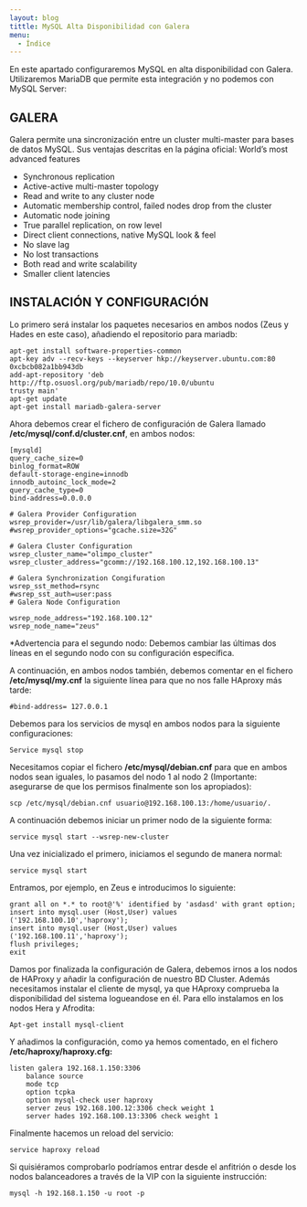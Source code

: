 ```yaml
---
layout: blog
tittle: MySQL Alta Disponibilidad con Galera
menu:
  - Índice
---
```


En este apartado configuraremos MySQL en alta disponibilidad con Galera. Utilizaremos
MariaDB que permite esta integración y no podemos con MySQL Server:


## GALERA

Galera permite una sincronización entre un cluster multi-master para bases de datos MySQL.
Sus ventajas descritas en la página oficial:
World’s most advanced features

+ Synchronous replication
+ Active-active multi-master topology
+ Read and write to any cluster node
+ Automatic membership control, failed nodes drop from the cluster
+ Automatic node joining
+ True parallel replication, on row level
+ Direct client connections, native MySQL look & feel
+ No slave lag
+ No lost transactions
+ Both read and write scalability
+ Smaller client latencies


## INSTALACIÓN Y CONFIGURACIÓN

Lo primero será instalar los paquetes necesarios en ambos nodos (Zeus y Hades en este caso),
añadiendo el repositorio para mariadb:


~~~
apt-get install software-properties-common
apt-key adv --recv-keys --keyserver hkp://keyserver.ubuntu.com:80
0xcbcb082a1bb943db
add-apt-repository 'deb http://ftp.osuosl.org/pub/mariadb/repo/10.0/ubuntu
trusty main'
apt-get update
apt-get install mariadb-galera-server
~~~

Ahora debemos crear el fichero de configuración de Galera llamado
**/etc/mysql/conf.d/cluster.cnf**, en ambos nodos:


~~~
[mysqld]
query_cache_size=0
binlog_format=ROW
default-storage-engine=innodb
innodb_autoinc_lock_mode=2
query_cache_type=0
bind-address=0.0.0.0

# Galera Provider Configuration
wsrep_provider=/usr/lib/galera/libgalera_smm.so
#wsrep_provider_options="gcache.size=32G"

# Galera Cluster Configuration
wsrep_cluster_name="olimpo_cluster"
wsrep_cluster_address="gcomm://192.168.100.12,192.168.100.13"

# Galera Synchronization Congifuration
wsrep_sst_method=rsync
#wsrep_sst_auth=user:pass
# Galera Node Configuration

wsrep_node_address="192.168.100.12"
wsrep_node_name="zeus"
~~~


*Advertencia para el segundo nodo: Debemos cambiar las últimas dos líneas en el segundo
nodo con su configuración específica.

A continuación, en ambos nodos también, debemos comentar en el fichero **/etc/mysql/my.cnf**
la siguiente línea para que no nos falle HAproxy más tarde:


~~~
#bind-address= 127.0.0.1
~~~

Debemos para los servicios de mysql en ambos nodos para la siguiente configuraciones:

~~~
Service mysql stop
~~~


Necesitamos copiar el fichero **/etc/mysql/debian.cnf** para que en ambos nodos sean iguales,
lo pasamos del nodo 1 al nodo 2 (Importante: asegurarse de que los permisos finalmente son
los apropiados):

~~~
scp /etc/mysql/debian.cnf usuario@192.168.100.13:/home/usuario/.
~~~

A continuación debemos iniciar un primer nodo de la siguiente forma:

~~~
service mysql start --wsrep-new-cluster
~~~

Una vez inicializado el primero, iniciamos el segundo de manera normal:

~~~
service mysql start
~~~


Entramos, por ejemplo, en Zeus e introducimos lo siguiente:


~~~
grant all on *.* to root@'%' identified by 'asdasd' with grant option;
insert into mysql.user (Host,User) values ('192.168.100.10','haproxy');
insert into mysql.user (Host,User) values ('192.168.100.11','haproxy');
flush privileges;
exit
~~~

Damos por finalizada la configuración de Galera, debemos irnos a los nodos de HAProxy y
añadir la configuración de nuestro BD Cluster. Además necesitamos instalar el cliente de
mysql, ya que HAproxy comprueba la disponibilidad del sistema logueandose en él. Para ello
instalamos en los nodos Hera y Afrodita:

~~~
Apt-get install mysql-client
~~~


Y añadimos la configuración, como ya hemos comentado, en el fichero
**/etc/haproxy/haproxy.cfg:**

~~~
listen galera 192.168.1.150:3306
	balance source
	mode tcp
	option tcpka
	option mysql-check user haproxy
	server zeus 192.168.100.12:3306 check weight 1
	server hades 192.168.100.13:3306 check weight 1
~~~


Finalmente hacemos un reload del servicio:

~~~
service haproxy reload
~~~

Si quisiéramos comprobarlo podríamos entrar desde el anfitrión o desde los nodos
balanceadores a través de la VIP con la siguiente instrucción:

~~~
mysql -h 192.168.1.150 -u root -p
~~~